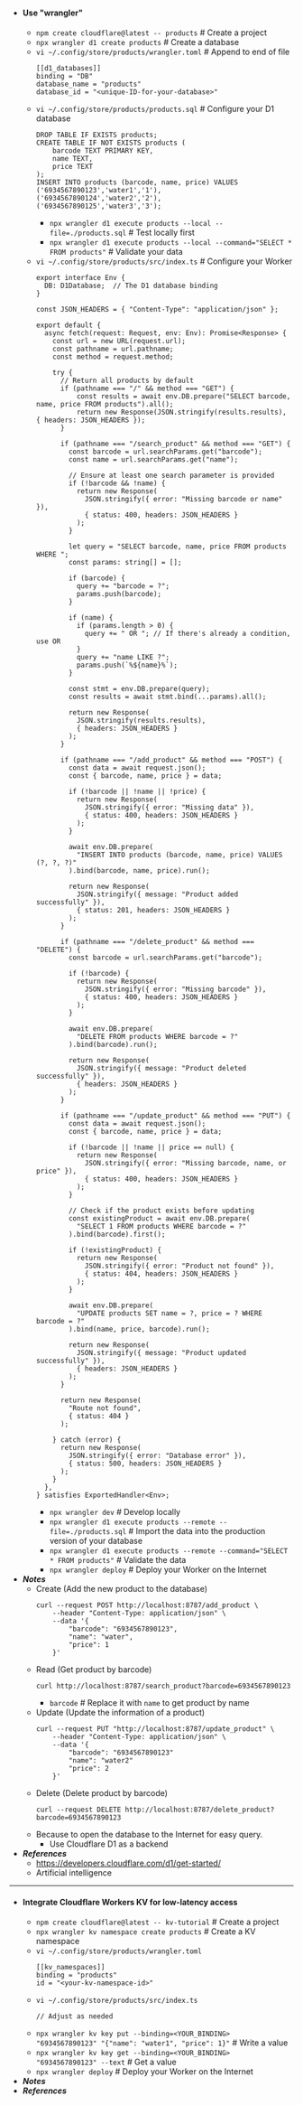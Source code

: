 - #### Use "wrangler"
    - `npm create cloudflare@latest -- products` # Create a project
    - `npx wrangler d1 create products` # Create a database
    - `vi ~/.config/store/products/wrangler.toml` # Append to end of file
      ```
      [[d1_databases]]
      binding = "DB"
      database_name = "products"
      database_id = "<unique-ID-for-your-database>"
      ```
    - `vi ~/.config/store/products/products.sql` # Configure your D1 database
      ```
      DROP TABLE IF EXISTS products;
      CREATE TABLE IF NOT EXISTS products (
          barcode TEXT PRIMARY KEY,
          name TEXT,
          price TEXT
      );
      INSERT INTO products (barcode, name, price) VALUES
      ('6934567890123','water1','1'),
      ('6934567890124','water2','2'),
      ('6934567890125','water3','3');
      ```
        - `npx wrangler d1 execute products --local --file=./products.sql` # Test locally first
        - `npx wrangler d1 execute products --local --command="SELECT * FROM products"` # Validate your data
    - `vi ~/.config/store/products/src/index.ts` # Configure your Worker
      ```
      export interface Env {
        DB: D1Database;  // The D1 database binding
      }
      
      const JSON_HEADERS = { "Content-Type": "application/json" };
      
      export default {
        async fetch(request: Request, env: Env): Promise<Response> {
          const url = new URL(request.url);
          const pathname = url.pathname;
          const method = request.method;
      
          try {
            // Return all products by default
            if (pathname === "/" && method === "GET") {
                const results = await env.DB.prepare("SELECT barcode, name, price FROM products").all();
                return new Response(JSON.stringify(results.results), { headers: JSON_HEADERS });
            }

            if (pathname === "/search_product" && method === "GET") {
              const barcode = url.searchParams.get("barcode");
              const name = url.searchParams.get("name");
      
              // Ensure at least one search parameter is provided
              if (!barcode && !name) {
                return new Response(
                  JSON.stringify({ error: "Missing barcode or name" }),
                  { status: 400, headers: JSON_HEADERS }
                );
              }
      
              let query = "SELECT barcode, name, price FROM products WHERE ";
              const params: string[] = [];
      
              if (barcode) {
                query += "barcode = ?";
                params.push(barcode);
              }
      
              if (name) {
                if (params.length > 0) {
                  query += " OR "; // If there's already a condition, use OR
                }
                query += "name LIKE ?";
                params.push(`%${name}%`);
              }
      
              const stmt = env.DB.prepare(query);
              const results = await stmt.bind(...params).all();
      
              return new Response(
                JSON.stringify(results.results),
                { headers: JSON_HEADERS }
              );
            }
      
            if (pathname === "/add_product" && method === "POST") {
              const data = await request.json();
              const { barcode, name, price } = data;
      
              if (!barcode || !name || !price) {
                return new Response(
                  JSON.stringify({ error: "Missing data" }),
                  { status: 400, headers: JSON_HEADERS }
                );
              }
      
              await env.DB.prepare(
                "INSERT INTO products (barcode, name, price) VALUES (?, ?, ?)"
              ).bind(barcode, name, price).run();
      
              return new Response(
                JSON.stringify({ message: "Product added successfully" }),
                { status: 201, headers: JSON_HEADERS }
              );
            }
      
            if (pathname === "/delete_product" && method === "DELETE") {
              const barcode = url.searchParams.get("barcode");
      
              if (!barcode) {
                return new Response(
                  JSON.stringify({ error: "Missing barcode" }),
                  { status: 400, headers: JSON_HEADERS }
                );
              }
      
              await env.DB.prepare(
                "DELETE FROM products WHERE barcode = ?"
              ).bind(barcode).run();
      
              return new Response(
                JSON.stringify({ message: "Product deleted successfully" }),
                { headers: JSON_HEADERS }
              );
            }
      
            if (pathname === "/update_product" && method === "PUT") {
              const data = await request.json();
              const { barcode, name, price } = data;
      
              if (!barcode || !name || price == null) {
                return new Response(
                  JSON.stringify({ error: "Missing barcode, name, or price" }),
                  { status: 400, headers: JSON_HEADERS }
                );
              }
      
              // Check if the product exists before updating
              const existingProduct = await env.DB.prepare(
                "SELECT 1 FROM products WHERE barcode = ?"
              ).bind(barcode).first();
      
              if (!existingProduct) {
                return new Response(
                  JSON.stringify({ error: "Product not found" }),
                  { status: 404, headers: JSON_HEADERS }
                );
              }
      
              await env.DB.prepare(
                "UPDATE products SET name = ?, price = ? WHERE barcode = ?"
              ).bind(name, price, barcode).run();
      
              return new Response(
                JSON.stringify({ message: "Product updated successfully" }),
                { headers: JSON_HEADERS }
              );
            }
      
            return new Response(
              "Route not found",
              { status: 404 }
            );
      
          } catch (error) {
            return new Response(
              JSON.stringify({ error: "Database error" }),
              { status: 500, headers: JSON_HEADERS }
            );
          }
        },
      } satisfies ExportedHandler<Env>;
      ```
        - `npx wrangler dev` # Develop locally
        - `npx wrangler d1 execute products --remote --file=./products.sql` # Import the data into the production version of your database
        - `npx wrangler d1 execute products --remote --command="SELECT * FROM products"` # Validate the data
        - `npx wrangler deploy` # Deploy your Worker on the Internet
- ***Notes***
    - Create (Add the new product to the database)
      ```
      curl --request POST http://localhost:8787/add_product \
          --header "Content-Type: application/json" \
          --data '{
              "barcode": "6934567890123",
              "name": "water",
              "price": 1
          }'
      ```
    - Read (Get product by barcode)
      ```
      curl http://localhost:8787/search_product?barcode=6934567890123
      ```
        - `barcode` # Replace it with `name` to get product by name
    - Update (Update the information of a product)
      ```
      curl --request PUT "http://localhost:8787/update_product" \
          --header "Content-Type: application/json" \
          --data '{
              "barcode": "6934567890123"
              "name": "water2"
              "price": 2
          }'
      ```
    - Delete (Delete product by barcode)
      ```
      curl --request DELETE http://localhost:8787/delete_product?barcode=6934567890123
      ```
    - Because to open the database to the Internet for easy query.
        - Use Cloudflare D1 as a backend
- ***References***
    - https://developers.cloudflare.com/d1/get-started/
    - Artificial intelligence
- ---
- #### Integrate Cloudflare Workers KV for low-latency access
    - `npm create cloudflare@latest -- kv-tutorial` # Create a project
    - `npx wrangler kv namespace create products` # Create a KV namespace
    - `vi ~/.config/store/products/wrangler.toml`
      ```
      [[kv_namespaces]]
      binding = "products"
      id = "<your-kv-namespace-id>"
      ```
    - `vi ~/.config/store/products/src/index.ts`
      ```
      // Adjust as needed
      ```
    - `npx wrangler kv key put --binding=<YOUR_BINDING> "6934567890123" "{"name": "water1", "price": 1}"` # Write a value
    - `npx wrangler kv key get --binding=<YOUR_BINDING> "6934567890123" --text` # Get a value
    - `npx wrangler deploy` # Deploy your Worker on the Internet
- ***Notes***
- ***References***
